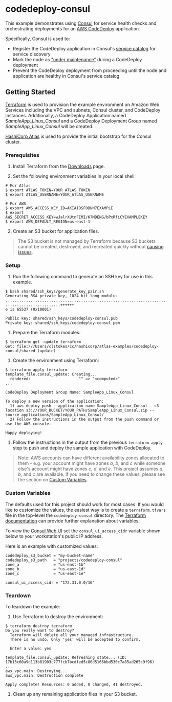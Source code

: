 # codedeploy-consul

This example demonstrates using [Consul](https://www.consul.io/) for
service health checks and orchestrating deployments for an
[AWS CodeDeploy](https://aws.amazon.com/codedeploy/) application.

Specifically, Consul is used to:
- Register the CodeDeploy application in Consul's
[service catalog](https://www.consul.io/docs/agent/services.html) for service
discovery
- Mark the node as
["under maintenance"](https://www.consul.io/docs/commands/maint.html) during a
CodeDeploy deployment
- Prevent the CodeDeploy deployment from proceeding until the node and
application are healthy in Consul's service catalog

## Getting Started

[Terraform](https://terraform.io/) is used to provision the example environment on Amazon Web Services including the VPC and subnets, Consul cluster, and CodeDeploy instances. Additionally, a CodeDeploy Application named *SampleApp_Linux_Consul* and a CodeDeploy Deployment Group named *SampleApp_Linux_Consul* will be created.

[HashiCorp Atlas](https://hashicorp.com/atlas.html) is used to provide the initial bootstrap for the Consul cluster.

### Prerequisites

1. Install Terraform from the
[Downloads](https://www.terraform.io/downloads.html) page.

1. Set the following environment variables in your local shell:
  ```
  # For Atlas
  $ export ATLAS_TOKEN=YOUR_ATLAS_TOKEN
  $ export ATLAS_USERNAME=YOUR_ATLAS_USERNAME

  # For AWS
  $ export AWS_ACCESS_KEY_ID=AKIAIOSFODNN7EXAMPLE
  $ export AWS_SECRET_ACCESS_KEY=wJalrXUtnFEMI/K7MDENG/bPxRfiCYEXAMPLEKEY
  $ export AWS_DEFAULT_REGION=us-east-1
  ```
2. Create an S3 bucket for application files.

  > The S3 bucket is not managed by Terraform because S3 buckets cannot be
  created, destroyed, and recreated quickly without
  [causing issues](http://docs.aws.amazon.com/AmazonS3/latest/dev/BucketRestrictions.html).

### Setup

1. Run the following command to generate an SSH key for use in this example.

  ```
  $ bash shared/ssh_keys/generate_key_pair.sh
  Generating RSA private key, 1024 bit long modulus
  .................................................................................++++++
  ........................++++++
  e is 65537 (0x10001)

  Public key: shared/ssh_keys/codedeploy-consul.pub
  Private key: shared/ssh_keys/codedeploy-consul.pem
  ```
1. Prepare the Terraform modules:

  ```
  $ terraform get -update terraform
  Get: file:///Users/clstokes/cc/hashicorp/atlas-examples/codedeploy-consul/shared (update)
  ```
1. Create the environment using Terraform:

  ```
  $ terraform apply terraform
  template_file.consul_update: Creating...
    rendered:                     "" => "<computed>"
  ...

  CodeDeploy Deployment Group Name: SampleApp_Linux_Consul

  To deploy a new version of the application:
    1) aws deploy push --application-name SampleApp_Linux_Consul --s3-location s3://YOUR_BUCKET/YOUR_PATH/SampleApp_Linux_Consul.zip --source applications/SampleApp_Linux_Consul/
    2) Follow the instructions in the output from the push command or use the AWS console.

  Happy deploying!
  ```
1. Follow the instructions in the output from the previous `terraform apply` step to push and deploy the sample application with CodeDeploy.

> Note: AWS accounts can have different availability zones allocated to them -
e.g. your account might have zones _a_, _b_, and _c_ while someone else's
account might have zones _c_, _d_, and _e_. This project assumes _a_, _b_, and
_c_ are available. If you need to change these values, please see the section on
[Custom Variables](#custom-variables).

### Custom Variables

The defaults used for this project should work for most cases. If you would
like to customize the values, the easiest way is to create a `terraform.tfvars`
file in the top-level the `codedeploy-consul` directory. The
[Terraform documentation](https://www.terraform.io/intro/getting-started/variables.html)
can provide further explanation about variables.

To view the [Consul Web UI](https://www.consul.io/intro/getting-started/ui.html)
set the `consul_ui_access_cidr` variable shown below to your workstation's
public IP address.

Here is an example with customized values:

```
codedeploy_s3_bucket = "my-bucket-name"
codedeploy_s3_path   = "projects/codedeploy-consul"
zone_a               = "us-east-1b"
zone_b               = "us-east-1d"
zone_c               = "us-east-1e"

consul_ui_access_cidr = "172.31.0.0/16"
```

### Teardown

To teardown the example:

1. Use Terraform to destroy the environment:

  ```
  $ terraform destroy terraform
  Do you really want to destroy?
    Terraform will delete all your managed infrastructure.
    There is no undo. Only 'yes' will be accepted to confirm.

    Enter a value: yes

  template_file.consul_update: Refreshing state... (ID: 17b15c60a9d113b81903c777fcb7bcdfed5c80d5166bbd530c7a85ad265c9f96)
  ...
  aws_vpc.main: Destroying...
  aws_vpc.main: Destruction complete

  Apply complete! Resources: 0 added, 0 changed, 41 destroyed.
  ```
1. Clean up any remaining application files in your S3 bucket.
